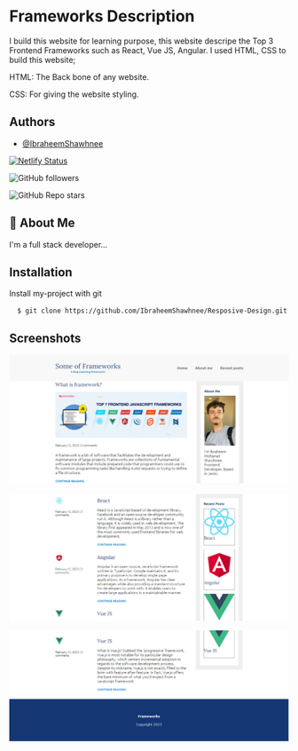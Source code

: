 
# Frameworks Description

I build this website for learning purpose, this website descripe the Top 3 Frontend Frameworks such as React, Vue JS, Angular.  I used HTML, CSS to build this website; 

HTML: The Back bone of any website.

CSS: For giving the website styling. 

## Authors

- [@IbraheemShawhnee](https://github.com/IbraheemShawhnee)



[![Netlify Status](https://api.netlify.com/api/v1/badges/7b184625-70e0-42a3-bfc4-74736c448a8b/deploy-status)](https://app.netlify.com/sites/playful-granita-f7c87b/deploys)

![GitHub followers](https://img.shields.io/github/followers/IbraheemShawhnee?style=social)

![GitHub Repo stars](https://img.shields.io/github/stars/IbraheemShawhnee/Resposive-Design?style=social)
## 🚀 About Me
I'm a full stack developer...


## Installation

Install my-project with git 

```git
  $ git clone https://github.com/IbraheemShawhnee/Resposive-Design.git
```
    
## Screenshots

![App Screenshot](/img/M1.png)

![App Screenshot](/img/M2.png)

![App Screenshot](/img/M3.png)

